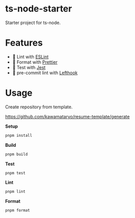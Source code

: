 # ts-node-starter
Starter project for ts-node.

# Features

- 🌟 Lint with [ESLint](https://github.com/eslint/eslint) 
- 💅 Format with [Prettier](https://github.com/prettier/prettier)
- 💯 Test with [Jest](https://github.com/facebook/jest)
- 🥊 pre-commit lint with [Lefthook](https://github.com/evilmartians/lefthook)

# Usage

Create repository from template.

https://github.com/kawamataryo/resume-template/generate

**Setup**

```bash
pnpm install
```

**Build**

```bash
pnpm build
```

**Test**

```bash
pnpm test
```

**Lint**

```bash
pnpm lint
```

**Format**

```bash
pnpm format
```
